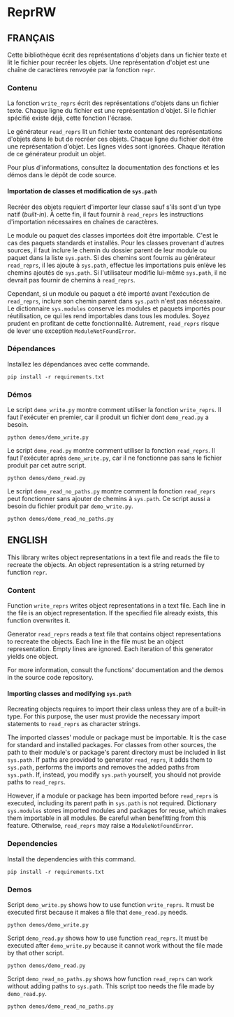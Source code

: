 # ReprRW

## FRANÇAIS

Cette bibliothèque écrit des représentations d'objets dans un fichier texte et
lit le fichier pour recréer les objets. Une représentation d'objet est une
chaîne de caractères renvoyée par la fonction `repr`.

### Contenu

La fonction `write_reprs` écrit des représentations d'objets dans un fichier
texte. Chaque ligne du fichier est une représentation d'objet. Si le fichier
spécifié existe déjà, cette fonction l'écrase.

Le générateur `read_reprs` lit un fichier texte contenant des représentations
d'objets dans le but de recréer ces objets. Chaque ligne du fichier doit être
une représentation d'objet. Les lignes vides sont ignorées. Chaque itération
de ce générateur produit un objet.

Pour plus d'informations, consultez la documentation des fonctions et les démos
dans le dépôt de code source.

#### Importation de classes et modification de `sys.path`

Recréer des objets requiert d'importer leur classe sauf s'ils sont d'un type
natif (*built-in*). À cette fin, il faut fournir à `read_reprs` les
instructions d'importation nécessaires en chaînes de caractères.

Le module ou paquet des classes importées doit être importable. C'est le cas
des paquets standards et installés. Pour les classes provenant d'autres
sources, il faut inclure le chemin du dossier parent de leur module ou paquet
dans la liste `sys.path`. Si des chemins sont fournis au générateur
`read_reprs`, il les ajoute à `sys.path`, effectue les importations puis enlève
les chemins ajoutés de `sys.path`. Si l'utilisateur modifie lui-même
`sys.path`, il ne devrait pas fournir de chemins à `read_reprs`.

Cependant, si un module ou paquet a été importé avant l'exécution de
`read_reprs`, inclure son chemin parent dans `sys.path` n'est pas nécessaire.
Le dictionnaire `sys.modules` conserve les modules et paquets importés pour
réutilisation, ce qui les rend importables dans tous les modules. Soyez prudent
en profitant de cette fonctionnalité. Autrement, `read_reprs` risque de lever
une exception `ModuleNotFoundError`.

### Dépendances

Installez les dépendances avec cette commande.
```
pip install -r requirements.txt
```

### Démos

Le script `demo_write.py` montre comment utiliser la fonction `write_reprs`. Il
faut l'exécuter en premier, car il produit un fichier dont `demo_read.py` a
besoin.

```
python demos/demo_write.py
```

Le script `demo_read.py` montre comment utiliser la fonction `read_reprs`. Il
faut l'exécuter après `demo_write.py`, car il ne fonctionne pas sans le fichier
produit par cet autre script.

```
python demos/demo_read.py
```

Le script `demo_read_no_paths.py` montre comment la fonction `read_reprs` peut
fonctionner sans ajouter de chemins à `sys.path`. Ce script aussi a besoin du
fichier produit par `demo_write.py`.

```
python demos/demo_read_no_paths.py
```

## ENGLISH

This library writes object representations in a text file and reads the file to
recreate the objects. An object representation is a string returned by function
`repr`.

### Content

Function `write_reprs` writes object representations in a text file. Each line
in the file is an object representation. If the specified file already exists,
this function overwrites it.

Generator `read_reprs` reads a text file that contains object representations
to recreate the objects. Each line in the file must be an object
representation. Empty lines are ignored. Each iteration of this generator
yields one object.

For more information, consult the functions' documentation and the demos in the
source code repository.

#### Importing classes and modifying `sys.path`

Recreating objects requires to import their class unless they are of a built-in
type. For this purpose, the user must provide the necessary import statements
to `read_reprs` as character strings.

The imported classes' module or package must be importable. It is the case for
standard and installed packages. For classes from other sources, the path to
their module's or package's parent directory must be included in list
`sys.path`. If paths are provided to generator `read_reprs`, it adds them to
`sys.path`, performs the imports and removes the added paths from `sys.path`.
If, instead, you modify `sys.path` yourself, you should not provide paths to
`read_reprs`.

However, if a module or package has been imported before `read_reprs` is
executed, including its parent path in `sys.path` is not required. Dictionary
`sys.modules` stores imported modules and packages for reuse, which makes them
importable in all modules. Be careful when benefitting from this feature.
Otherwise, `read_reprs` may raise a `ModuleNotFoundError`.

### Dependencies

Install the dependencies with this command.
```
pip install -r requirements.txt
```

### Demos

Script `demo_write.py` shows how to use function `write_reprs`. It must be
executed first because it makes a file that `demo_read.py` needs.

```
python demos/demo_write.py
```

Script `demo_read.py` shows how to use function `read_reprs`. It must be
executed after `demo_write.py` because it cannot work without the file made by
that other script.

```
python demos/demo_read.py
```

Script `demo_read_no_paths.py` shows how function `read_reprs` can work without
adding paths to `sys.path`. This script too needs the file made by `demo_read.py`.

```
python demos/demo_read_no_paths.py
```

